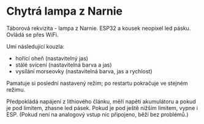 # Chytrá lampa z Narnie 

Táborová rekvizita - lampa z Narnie.
ESP32 a kousek neopixel led pásku.
Ovládá se přes WiFi.

Umí následující kouzla:
* hořící oheň (nastavitelný jas)
* stálé svícení (nastavitelná barva a jas)
* vysílání morseovky (nastavitelná barva, jas a rychlost)

Pamatuje si poslední nastavený režim; po restartu pokračuje ve stejném režimu.

Předpokládá napájení z lithiového článku, měří napětí akumulátoru a pokud je pod limitem, zhasne led pásek. Pokud je pod ještě nižším limitem, vypne i ESP.
(Pokud není na analogový vstup nic připojeno, běží bez problémů.)
